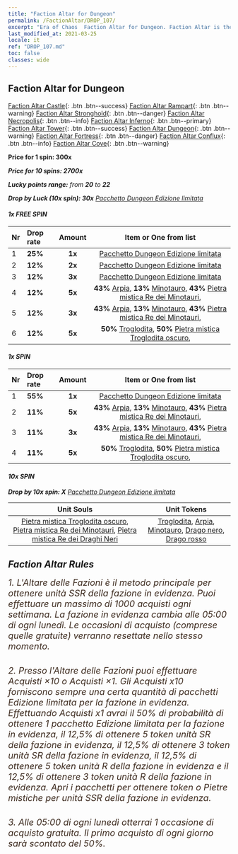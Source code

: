 ```yaml
---
title: "Faction Altar for Dungeon"
permalink: /FactionAltar/DROP_107/
excerpt: "Era of Chaos  Faction Altar for Dungeon. Faction Altar is the primary method for obtaining SSR units from the popular faction. Limited to 1,000 purchases each week. The popular faction changes at 05:00 every Monday. Purchase attempts and free purchase attempts will also reset then."
last_modified_at: 2021-03-25
locale: it
ref: "DROP_107.md"
toc: false
classes: wide
---
```


##  Faction Altar for **Dungeon**

  [Faction Altar Castle](/it/FactionAltar/DROP_101/){: .btn .btn--success} [Faction Altar Rampart](/it/FactionAltar/DROP_102/){: .btn .btn--warning} [Faction Altar Stronghold](/it/FactionAltar/DROP_103/){: .btn .btn--danger} [Faction Altar Necropolis](/it/FactionAltar/DROP_104/){: .btn .btn--info} [Faction Altar Inferno](/it/FactionAltar/DROP_105/){: .btn .btn--primary} [Faction Altar Tower](/it/FactionAltar/DROP_106/){: .btn .btn--success} [Faction Altar Dungeon](/it/FactionAltar/DROP_107/){: .btn .btn--warning} [Faction Altar Fortress](/it/FactionAltar/DROP_108/){: .btn .btn--danger} [Faction Altar Conflux](/it/FactionAltar/DROP_109/){: .btn .btn--info} [Faction Altar Cove](/it/FactionAltar/DROP_112/){: .btn .btn--warning} 

  **Price for 1 spin: 300x** <i class="fas fa-gem"/>

  **Price for 10 spins: 2700x** <i class="fas fa-gem"/>

  **Lucky points range:** from **20** to **22**

  **Drop by Luck (10x spin): 30x** [Pacchetto Dungeon Edizione limitata](/it/Items/con_2107/)

####  1x FREE SPIN 

  |    Nr    |  Drop rate  |  Amount   |   Item or One from list  |
  |:---------|:------------|:---------:|:------------------------:|
  | 1 | **25%** | **1x** | [Pacchetto Dungeon Edizione limitata](/it/Items/con_2107/) |
  | 2 | **12%** | **2x** | [Pacchetto Dungeon Edizione limitata](/it/Items/con_2107/) |
  | 3 | **12%** | **3x** | [Pacchetto Dungeon Edizione limitata](/it/Items/con_2107/) |
  | 4 | **12%** | **5x** |  **43%** [Arpia](/it/Items/unt_245/),  **13%** [Minotauro](/it/Items/unt_248/),  **43%** [Pietra mistica Re dei Minotauri](/it/Items/unt_332/),  |
  | 5 | **12%** | **3x** |  **43%** [Arpia](/it/Items/unt_245/),  **13%** [Minotauro](/it/Items/unt_248/),  **43%** [Pietra mistica Re dei Minotauri](/it/Items/unt_332/),  |
  | 6 | **12%** | **5x** |  **50%** [Troglodita](/it/Items/unt_244/),  **50%** [Pietra mistica Troglodita oscuro](/it/Items/unt_328/),  |


####  1x SPIN 

  |    Nr    |  Drop rate  |  Amount   |   Item or One from list  |
  |:---------|:------------|:---------:|:------------------------:|
  | 1 | **55%** | **1x** | [Pacchetto Dungeon Edizione limitata](/it/Items/con_2107/) |
  | 2 | **11%** | **5x** |  **43%** [Arpia](/it/Items/unt_245/),  **13%** [Minotauro](/it/Items/unt_248/),  **43%** [Pietra mistica Re dei Minotauri](/it/Items/unt_332/),  |
  | 3 | **11%** | **3x** |  **43%** [Arpia](/it/Items/unt_245/),  **13%** [Minotauro](/it/Items/unt_248/),  **43%** [Pietra mistica Re dei Minotauri](/it/Items/unt_332/),  |
  | 4 | **11%** | **5x** |  **50%** [Troglodita](/it/Items/unt_244/),  **50%** [Pietra mistica Troglodita oscuro](/it/Items/unt_328/),  |


####  10x SPIN 

  **Drop by 10x spin: X** [Pacchetto Dungeon Edizione limitata](/it/Items/con_2107/)

  |    Unit Souls    |  Unit Tokens  |
  |:----------------:|:-------------:|
  | [Pietra mistica Troglodita oscuro](/it/Items/unt_328/), [Pietra mistica Re dei Minotauri](/it/Items/unt_332/), [Pietra mistica Re dei Draghi Neri](/it/Items/unt_334/) | [Troglodita](/it/Items/unt_244/), [Arpia](/it/Items/unt_245/), [Minotauro](/it/Items/unt_248/), [Drago nero](/it/Items/unt_250/), [Drago rosso](/it/Items/unt_251/) |



## Faction Altar Rules

  <span style="color: #3c2a1e;font-size:20px">1. L'Altare delle Fazioni è il metodo principale per ottenere unità SSR della fazione in evidenza. Puoi effettuare un massimo di 1000 acquisti ogni settimana. La fazione in evidenza cambia alle 05:00 di ogni lunedì. Le occasioni di acquisto (comprese quelle gratuite) verranno resettate nello stesso momento.</span><br/>

<br/>  <span style="color: #3c2a1e;font-size:20px">2. Presso l'Altare delle Fazioni puoi effettuare Acquisti ×10 o Acquisti ×1. Gli Acquisti x10 forniscono sempre una certa quantità di pacchetti Edizione limitata per la fazione in evidenza. Effettuando Acquisti x1 avrai il 50% di probabilità di ottenere 1 pacchetto Edizione limitata per la fazione in evidenza, il 12,5% di ottenere 5 token unità SR della fazione in evidenza, il 12,5% di ottenere 3 token unità SR della fazione in evidenza, il 12,5% di ottenere 5 token unità R della fazione in evidenza e il 12,5% di ottenere 3 token unità R della fazione in evidenza. Apri i pacchetti per ottenere token o Pietre mistiche per unità SSR della fazione in evidenza.</span>

<br/>  <span style="color: #3c2a1e;font-size:20px">3. Alle 05:00 di ogni lunedì otterrai 1 occasione di acquisto gratuita. Il primo acquisto di ogni giorno sarà scontato del 50%.</span><br/>

<br/>